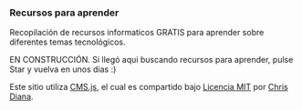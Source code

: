 ### Recursos para aprender

Recopilación de recursos informaticos GRATIS para aprender sobre diferentes temas tecnológicos.

EN CONSTRUCCIÓN. Si llegó aqui buscando recursos para aprender, pulse Star y vuelva en unos dias :)

Este sitio utiliza [CMS.js](https://github.com/cdmedia/cms.js), el cual es compartido bajo [Licencia MIT](https://github.com/cdmedia/cms.js/blob/master/LICENSE.md) por [Chris Diana](https://github.com/cdmedia).


